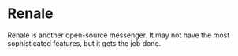# Renale

Renale is another open-source messenger.
It may not have the most sophisticated features, but it gets the job done.
